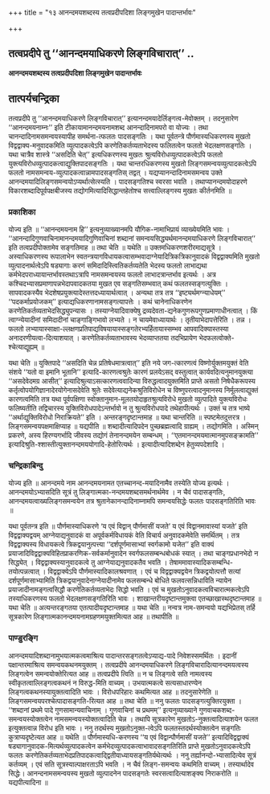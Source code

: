 +++
title = "१३ आनन्दमयशब्दस्य तत्वप्रदीपदिशा लिङ्गमुखेन पादान्तर्भावः"

+++


## तत्वप्रदीपे तु ‘‘आनन्दमयाधिकरणे लिङ्गविचारात्’’ ..

**आनन्दमयशब्दस्य तत्वप्रदीपदिशा लिङ्गमुखेन पादान्तर्भावः**

## **तात्पर्यचन्द्रिका**

तत्वप्रदीपे तु ‘‘आनन्दमयाधिकरणे लिङ्गविचारात्’’ इत्यानन्दमयादेर्लिङ्गत्व-मेवोक्तम् । तदनुसारेण ‘‘आनन्दमयनाम्नः’’ इति टीकायामानन्दमयनामशब्द आनन्दादिनामपरो वा योज्यः । तथा चानन्दादिनामसमन्वयस्यापीह समर्थना-त्फलतः पादसङ्गतिः । यथा पूर्वतन्त्रे पौर्णमास्यधिकरणस्य मुखतो विद्वद्वाक्य-मनुवादकमिति व्युत्पादकत्वेऽपि करणेतिकर्तव्यताभेदस्य फलितत्वेन फलतो भेदलक्षणसङ्गतिः । यथा चात्रैव शास्त्रे ‘‘असदिति चेत्’’ इत्यधिकरणस्य मुखतः श्रुत्यविरोधव्युत्पादकत्वेऽपि फलतो युक्त्यविरोधव्युत्पादकत्वाद्युक्तिपादसङ्गतिः । यथा चान्तरधिकरणस्य मुखतो लिङ्गसमन्वयव्युत्पादकत्वेऽपि फलतो नामसमन्वय-व्युत्पादकत्वान्नामपादसङ्गतिस् तद्वत् । यद्यप्यानन्दादिनामसमन्वय उक्ते आनन्दमयादिलिङ्गसमन्वयोऽप्यर्थात्सेत्स्यति । पादसङ्गतिश्च स्वरसा भवति । तथाप्यानन्दमयोदाहरणे विकारशब्दादिपूर्वपक्षबीजस्य तद्योगमित्यादिसिद्धान्तहेतोश्च सत्त्वाल्लिङ्गस्य मुखतः कीर्तनमिति ॥

### **प्रकाशिका**

योज्य इति ॥ ‘‘आनन्दमयनाम हि’’ इत्यनुव्याख्यानमपि यौगिक-नामाभिप्रायं व्याख्येयमिति भावः । ‘‘आनन्दादिगुणवाचिनामानन्दमयादिगुणिवाचिनां शब्दानां समन्वयसिद्ध्यर्थमानन्दमयाधिकरणे लिङ्गविचारात्’’ इति तत्वप्रदीपोक्तामेव सङ्गतिमाह ॥ तथा चेति ॥ यथेति ॥ उक्तमधिकरणशरीरमाद्यसूत्रे । अस्याधिकरणस्य रूपालाभेन स्वतन्त्रयागविधायकत्वासम्भवादाग्नेयादित्रिकत्रिकानुवादकं विद्वद्वाक्यमिति मुखतो व्युत्पादनार्थत्वेऽपि षड्यागाः करणं समिदादिस्त्वितिकर्तव्यतेति भेदस्य फलतो लाभाद्यथा कर्मभेदपराध्यायान्तर्भावस्तथाऽत्रापि नामसमन्वयस्य फलतो लाभादत्रान्तर्भाव इत्यर्थः । अत्र कश्चिदभ्यासप्रमाणापन्नभेदापवादकतया मुखत एव सङ्गतिसम्भवात् कथं फलतस्सङ्गत्युक्तिः । सापवादकस्यैव भेदशेषप्रयुक्त्यादेस्तत्तदध्यायार्थत्वात् । अन्यथा तत्र तत्र ‘‘इष्ट्यर्थमग्न्याधेयम्’’ ‘‘पदकर्माप्रयोजकम्’’ इत्याद्यधिकरणानामसङ्गत्यापत्तेः । कथं चानेनाधिकरणेन करणेतिकर्तव्यताभेदसिद्ध्युपन्यासः । तस्याग्नेयादिवाक्येषु द्रव्यदेवता-द्यनेकगुणरूपगुणप्रमाणाधीनत्वात् । किं त्वाग्न्येयादीनां समिदादीनां चाङ्गाङ्गिभावो लभ्यते । न चायमेवाध्यायार्थः । तृतीयाभेदापत्तेरिति । तन्न । फलतो लभ्यायास्साक्षा-ल्लक्षणप्रतिपाद्यविषयायास्सङ्गतेरभ्यर्हितायास्सम्भव आपवादिक्यास्तस्या अनादरणीयत्वा-दित्याशयात् । करणेतिकर्तव्यताभावस्य भेदव्याप्ततया तदभिप्रायेण भेदफलत्वोक्ते-श्चेत्याद्यूह्यम् ॥

यथा चेति ॥ युक्तिपादे ‘‘असदिति चेन्न प्रतिषेधमात्रत्वात्’’ इति नये जग-त्कारणत्वं विष्णोर्युक्तमयुक्तं वेति संशये ‘‘यतो वा इमानि भूतानि’’ इत्यादि-कारणत्वश्रुतेः कारणं प्रलयेऽसद् वस्तुत्वात् कार्यवदित्यनुमानयुक्त्या ‘‘असदेवेदमग्र आसीत्’’ इत्यादिश्रुत्याऽसत्कारणत्ववादिन्या विरुद्धत्वादयुक्तमिति प्राप्ते असतो निषेधैकरूपस्य कर्तृत्वोपयोगिज्ञानादेरयोगेनासदेवेति श्रुतेः सदेवेत्याद्यनेकश्रुतिविरोधेन च विष्णुपरत्वादनुमानस्य निर्मूलत्वाद्युक्तं कारणत्वमिति तत्र यथा पूर्वपक्षिणा स्वोक्तानुमान-मूलतयोदाहृतश्रुत्यविरोधे मुखतो व्युत्पादिते युक्त्यविरोधः फलिष्यतीति तद्विचारस्य युक्तिविरोधपादेऽन्तर्भावो न तु श्रुत्यविरोधपादे तथेहापीत्यर्थः । उक्तं च तत्र भाष्ये ‘‘अर्थाद्युक्तिविरोधो निराक्रियते’’ इति । अन्तरङ्गदृष्टान्तमाह ॥ यथा चान्तरिति ॥ स्पष्टमेतदुत्तरत्र । लिङ्गसमन्वयपक्षमाक्षिप्याह ॥ यद्यपीति ॥ शब्दादीत्यादिपदेन पुच्छब्रह्मत्वादि ग्राह्यम् । तद्योगमिति । अस्मिन् प्रकरणे, अस्य हिरण्यगर्भादि जीवस्य तद्योगं तेनानन्दमयेन सम्बन्धम् । ‘‘एतमानन्दमयमात्मानमुपसङ्क्रामति’’ इत्यादिश्रुति-श्शास्तीत्युक्तानन्दमययोगादि-हेतोरित्यर्थः । इत्यादीत्यादिशब्देन हेतुव्यपदेशादि ।

### **चन्द्रिकाबिन्दु**

योज्य इति ॥ आनन्दमये नाम आनन्दमयनामत एतच्चानन्द-मयादिनामैव तस्येति योज्य इत्यर्थः । आनन्दमयोऽभ्यासदिति सूत्रं तु लिङ्गात्मका-नन्दमयशब्दसमर्थनार्थमेव । न चैवं पादासङ्गतिः, आनन्दमयत्वाख्यलिङ्गसमन्वयेन तत्र श्रुतानेकानन्दादिनाम्नामपि समन्वयसिद्धेः फलतः पादसङ्गतिरिति भावः ॥

यथा पूर्वतन्त्र इति ॥ पौर्णमास्याधिकरणे ‘य एवं विद्वान् पौर्णमासीं यजते’ य एवं विद्वानमावास्यां यजते’ इति विद्वद्वाक्यद्वयम् आग्नेयाद्यनुवादकं वा अपूर्वकर्मविधायकं वेति विचार्य अनुवादकमेवेति समर्थितम् । तत्र विद्वद्वाक्यस्य विधायकत्वे त्रिकद्वयानुत्पत्त्या ‘‘दर्शपूर्णमासाभ्यां स्वर्गकामो यजेत’’ इति वाक्यं प्रयाजादिविद्वद्वाक्यविहितप्राकरणिक-सर्वकर्मानुवादेन स्वर्गफलसम्बन्धबोधकं स्यात् । तथा चाङ्गप्रधानभेदो न सिद्ध्येत् । विद्वद्वाक्यस्यानुवादकत्वे तु आग्नेयाद्यनुवादकतैव भवति । तेषाममावास्यादिकसम्बन्धि-तयोत्पन्नत्वात् । विद्वद्वाक्येऽपि पौर्णमास्यादिकालश्रवणात् । एवं च विद्वद्वाक्यद्वयेन त्रिकद्वयोत्पत्तौ सत्यां दर्शपूर्णमासाभ्यामिति त्रिकद्वयानुवादेनाग्नेयादीनामेव फलसम्बन्धे बोधिते फलवत्सन्निधाविति न्यायेन प्रयाजादीनामङ्गत्वसिद्धौ करणेतिकर्तव्यताभेदः सिद्धो भवति । एवं च मुखतोऽनुवादकत्वविचारात्मकत्वेऽपि तस्याधिकरणस्य फलतो भेदलक्षणसङ्गतिरिति भावः । शाखान्तरीयदृष्टान्तमुक्त्वा एतच्छाखास्थदृष्टान्तमाह ॥ यथा चेति ॥ अत्यन्तरङ्गतया एतत्पादीयदृष्टान्तमाह ॥ यथा चेति ॥ नन्वत्र नाम-समन्वयो यद्यभिप्रेतस् तर्हि सूत्रकारेण लिङ्गात्मकानन्दमयनामग्रहणमयुक्तमित्यत आह ॥ तथापीति ॥

### **पाण्डुरङ्गि**

आनन्दमयादिशब्दानामुभयात्मकत्वमाश्रित्य पादान्तरसङ्गतत्वेऽप्याद्य-पादे निवेशस्समर्थितः । इदानीं पक्षान्तरमाश्रित्य समन्वयकथनमयुक्तम् । तत्वप्रदीपे आनन्दमयाधिकरणे लिङ्गविचारादित्यानन्दमयत्वस्य लिङ्गत्वेन समन्वयोक्तेरित्यत आह ॥ तत्वप्रदीपे त्विति ॥ न च लिङ्गत्वे सति नामत्वस्य स्वीकृतत्वाल्लिङ्गत्वकथनं न विरुद्ध-मिति वाच्यम् । उभयात्मकत्वे सत्यसाधारण्येन लिङ्गत्वकथनस्यायुक्तत्वादिति भावः । विरोधपरिहारः कथमित्यत आह ॥ तदनुसारेणेति ॥ लिङ्गसमन्वयपरश्चेत्पादासङ्गति-रित्यत आह ॥ तथा चेति ॥ ननु फलतः पादसङ्गत्युक्तिरयुक्ता । ‘‘शब्दानां प्रथमे पादे गुणसामान्यवाचिनाम् । गुणवाचिनां च प्रथमम्’’ इत्यनुव्याख्याने गुणवाचकशब्द-समन्वयस्योक्तत्वेन नामसमन्वयस्योक्तत्वादिति चेन्न । तथापि सूत्रकारेण मुखतोऽ-नुक्तत्वादित्याशयेन फलत इत्युक्तत्वान्न विरोध इति भावः । ननु तदर्थस्य मुखतोऽनुक्त-त्वेऽपि फलतस्तदर्थस्योक्तत्वेन सङ्गतिः कुत्राप्यदृष्टेत्यत आह ॥ यथेति ॥ पौर्णमास्यधि-करणस्य ‘‘य एवं विद्वान्पौर्णमासीं यजते’’ इत्यादिविद्वद्वाक्यं षड्यागानुवादक-मित्यर्थव्युत्पादकत्वेन कर्मभेदव्युत्पादकत्वाभावादसङ्गतिरिति प्राप्ते मुखतोऽनुवादकत्वेऽपि फलतः करणेतिकर्तव्यताभेदप्रतिपादकत्वाद्द्वितीयाध्यायसङ्गतिर्यथेत्यर्थः । ननु तर्ह्यानन्दो-भ्यासादित्येव सूत्रं कर्तव्यम् । एवं सति सूत्रस्याल्पाक्षरताऽपि भवति । न चैवं लिङ्ग-समन्वयः कथमिति वाच्यम् । तस्यार्थादेव सिद्धेः। आनन्दनामसमन्वयस्य मुखतो व्युत्पादनेन पादसङ्गतेः स्वरसत्वादित्याशङ्क्य निराकरोति ॥ यद्यपीत्यादिना ॥

